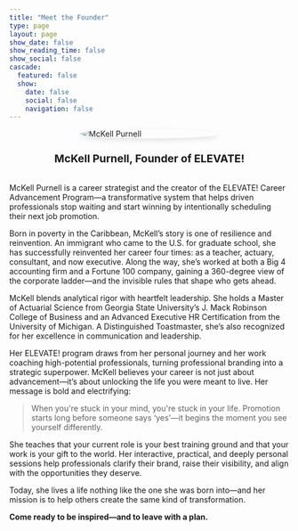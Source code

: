 ```yaml
---
title: "Meet the Founder"
type: page
layout: page
show_date: false
show_reading_time: false
show_social: false
cascade:
  featured: false
  show:
    date: false
    social: false
    navigation: false
---
```



<img src="/media/founder-headshot.jpg" alt="McKell Purnell" style="max-width: 250px; border-radius: 100%; display: block; margin: 0 auto 1.5rem auto; box-shadow: 0 4px 10px rgba(0, 0, 0, 0.1);">

<span style="display: block; text-align: center; font-size: 1.2rem; font-weight: bold; margin-bottom: 2rem;">McKell Purnell, Founder of ELEVATE!</span>

McKell Purnell is a career strategist and the creator of the ELEVATE! Career Advancement Program—a transformative system that helps driven professionals stop waiting and start winning by intentionally scheduling their next job promotion.

Born in poverty in the Caribbean, McKell’s story is one of resilience and reinvention. An immigrant who came to the U.S. for graduate school, she has successfully reinvented her career four times: as a teacher, actuary, consultant, and now executive. Along the way, she’s worked at both a Big 4 accounting firm and a Fortune 100 company, gaining a 360-degree view of the corporate ladder—and the invisible rules that shape who gets ahead.

McKell blends analytical rigor with heartfelt leadership. She holds a Master of Actuarial Science from Georgia State University’s J. Mack Robinson College of Business and an Advanced Executive HR Certification from the University of Michigan. A Distinguished Toastmaster, she’s also recognized for her excellence in communication and leadership.

Her ELEVATE! program draws from her personal journey and her work coaching high-potential professionals, turning professional branding into a strategic superpower. McKell believes your career is not just about advancement—it’s about unlocking the life you were meant to live. Her message is bold and electrifying:

> When you're stuck in your mind, you're stuck in your life. Promotion starts long before someone says ‘yes’—it begins the moment you see yourself differently.

She teaches that your current role is your best training ground and that your work is your gift to the world. Her interactive, practical, and deeply personal sessions help professionals clarify their brand, raise their visibility, and align with the opportunities they deserve.

Today, she lives a life nothing like the one she was born into—and her mission is to help others create the same kind of transformation.

**Come ready to be inspired—and to leave with a plan.**
